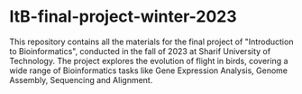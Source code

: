 # ItB-final-project-winter-2023
This repository contains all the materials for the final project of "Introduction to Bioinformatics", conducted in the fall of 2023 at Sharif University of Technology. The project explores the evolution of flight in birds, covering a wide range of Bioinformatics tasks like Gene Expression Analysis, Genome Assembly, Sequencing and Alignment.
